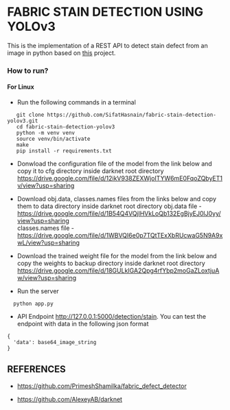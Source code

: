 # FABRIC STAIN DETECTION USING YOLOv3

This is the implementation of a REST API to detect stain defect from an image in python based on [this](https://github.com/PrimeshShamilka/fabric_defect_detector) project.


### How to run?

#### For Linux 

- Run the following commands in a terminal

```
   git clone https://github.com/SifatHasnain/fabric-stain-detection-yolov3.git
   cd fabric-stain-detection-yolov3
   python -m venv venv
   source venv/bin/activate
   make
   pip install -r requirements.txt
```

- Donwload the configuration file of the model from the link below and copy it to cfg directory inside darknet root directory \
  https://drive.google.com/file/d/12ikV938ZEXWjoITYW6mE0FqoZQbyET1v/view?usp=sharing
  
- Download obj.data, classes.names files from the links below and copy them to data directory inside darknet root directory
  obj.data file - https://drive.google.com/file/d/1B54Q4VQjlHVkLoQb132EgBjyEJ0lJ0yy/view?usp=sharing \
  classes.names file - https://drive.google.com/file/d/1WBVQI6e0p7TQtTExXbRUcwaG5N9A9xwL/view?usp=sharing

- Download the trained weight file for the model from the link below and copy the weights to backup directory inside darknet root directory \
  https://drive.google.com/file/d/18GULkIGA2Qpg4rfYbp2moGaZLoxtjuAw/view?usp=sharing

- Run the server

``` 
  python app.py
```

- API Endpoint http://127.0.0.1:5000/detection/stain. You can test the endpoint with data in the following json format

```
{
  'data': base64_image_string
}
```

## REFERENCES

- https://github.com/PrimeshShamilka/fabric_defect_detector

- https://github.com/AlexeyAB/darknet

